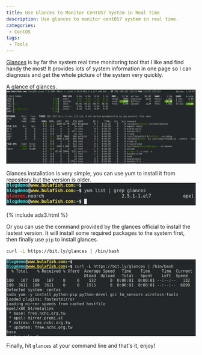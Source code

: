 ```yaml
---
title: Use Glances to Monitor CentOS7 System in Real Time
description: Use glances to monitor centOS7 system in real time.
categories:
 - CentOS
tags:
 - Tools
---
```


[Glances](https://nicolargo.github.io/glances/) is by far the system real time monitoring tool that I like and find handy the most!  It provides lots of system information in one page so I can diagnosis and get the whole picture of the system very quickly.

A glance of glances.  
![glances](/assets/images/2018051802.png)

Glances installation is very simple, you can use yum to install it from repository but the version is older.  
![glances](/assets/images/2018051803.png)

{% include ads3.html %}

Or you can use the command provided by the glances official to install the lastest version.  It will install some required packages to the system first, then finally use `pip` to install glances.
```bash
curl -L https://bit.ly/glances | /bin/bash
```
![glances](/assets/images/2018051801.png)

Finally, hit `glances` at your command line and that's it, enjoy!
